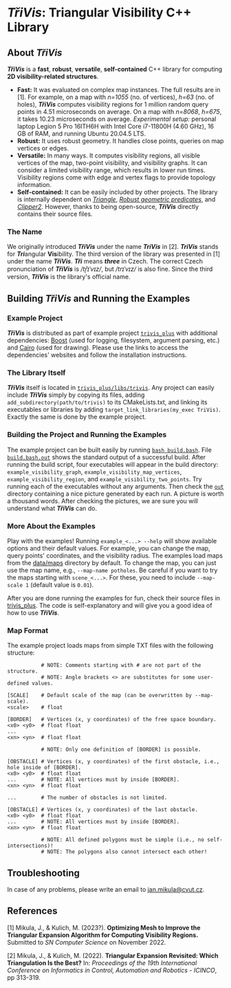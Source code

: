# ***TřiVis***: Triangular Visibility C++ Library

## About ***TřiVis***

***TřiVis*** is a **fast**, **robust**, **versatile**, **self-contained** C++ library for computing **2D visibility-related structures**.

* **Fast:** It was evaluated on complex map instances.
The full results are in [1].
For example, on a map with *n=1055* (no. of vertices), *h=63* (no. of holes), ***TřiVis*** computes visibility regions for 1 million random query points in 4.51 microseconds on average. 
On a map with *n=8068*, *h=675*, it takes 10.23 microseconds on average. 
*Experimental setup:* personal laptop Legion 5 Pro 16ITH6H with Intel Core i7-11800H (4.60 GHz), 16 GB of RAM, and running Ubuntu 20.04.5 LTS.
* **Robust:** It uses robust geometry. It handles close points, queries on map vertices or edges.
* **Versatile:** In many ways. It computes visibility regions, all visible vertices of the map, two-point visibility, and visibility graphs. 
It can consider a limited visibility range, which results in lower run times. 
Visibility regions come with edge and vertex flags to provide topology information.
* **Self-contained:** 
It can be easily included by other projects.
The library is internally dependent on [*Triangle*](https://www.cs.cmu.edu/~quake/triangle.html), [*Robust geometric predicates*](https://github.com/dengwirda/robust-predicate), and [*Clipper2*](http://www.angusj.com/clipper2/Docs/Overview.htm). 
However, thanks to being open-source, ***TřiVis*** directly contains their source files.


### The Name

We originally introduced ***TřiVis*** under the name ***TriVis*** in [2].
***TriVis*** stands for ***Tri***angular **Vis**ibility.
The third version of the library was presented in [1] under the name ***TřiVis***.
***Tři*** means ***three*** in Czech.
The correct Czech pronunciation of ***TřiVis*** is */tr̝̊ɪˈvɪz/*, but */trɪˈvɪz/* is also fine.
Since the third version, ***TřiVis*** is the library's official name.

## Building ***TřiVis*** and Running the Examples

### Example Project

***TřiVis*** is distributed as part of example project [`trivis_plus`](trivis_plus) with additional dependencies: [Boost](https://www.boost.org/) (used for logging, filesystem, argument parsing, etc.) and [Cairo](https://www.cairographics.org/) (used for drawing).
Please use the links to access the dependencies' websites and follow the installation instructions.

### The Library Itself

***TřiVis*** itself is located in [`trivis_plus/libs/trivis`](trivis_plus/libs/trivis).
Any project can easily include ***TřiVis*** simply by copying its files, adding `add_subdirectory(path/to/trivis)` to its CMakeLists.txt, and linking its executables or libraries by adding `target_link_libraries(my_exec TriVis)`.
Exactly the same is done by the example project.

### Building the Project and Running the Examples

The example project can be built easily by running [`bash build.bash`](build.bash). 
File [`build.bash.out`](build.bash.out) shows the standard output of a successful build.
After running the build script, four executables will appear in the build directory: `example_visibility_graph`, `example_visibility_map_vertices`, `example_visibility_region`, and `example_visibility_two_points`.
Try running each of the executables without any arguments.
Then check the [`out`](out) directory containing a nice picture generated by each run.
A picture is worth a thousand words. 
After checking the pictures, we are sure you will understand what ***TřiVis*** can do.

### More About the Examples

Play with the examples!
Running `example_<...> --help` will show available options and their default values.
For example, you can change the map, query points' coordinates, and the visibility radius.
The examples load maps from the [data/maps](data/maps) directory by default.
To change the map, you can just use the map name, e.g., `--map-name potholes`.
Be careful if you want to try the maps starting with `scene_<...>`.
For these, you need to include `--map-scale 1` (default value is `0.01`).

After you are done running the examples for fun, check their source files in [trivis_plus](trivis_plus). 
The code is self-explanatory and will give you a good idea of how to use ***TřiVis***.

### Map Format

The example project loads maps from simple TXT files with the following structure:

````
           # NOTE: Comments starting with # are not part of the structure.
           # NOTE: Angle brackets <> are substitutes for some user-defined values.
           
[SCALE]    # Default scale of the map (can be overwritten by --map-scale).
<scale>    # float
           
[BORDER]   # Vertices (x, y coordinates) of the free space boundary.
<x0> <y0>  # float float
...        
<xn> <yn>  # float float
           
           # NOTE: Only one definition of [BORDER] is possible.
           
[OBSTACLE] # Vertices (x, y coordinates) of the first obstacle, i.e., hole inside of [BORDER].
<x0> <y0>  # float float
...        # NOTE: All vertices must by inside [BORDER].
<xn> <yn>  # float float
           
...        # The number of obstacles is not limited.
           
[OBSTACLE] # Vertices (x, y coordinates) of the last obstacle.
<x0> <y0>  # float float
...        # NOTE: All vertices must by inside [BORDER].
<xn> <yn>  # float float
           
           # NOTE: All defined polygons must be simple (i.e., no self-intersections)! 
           # NOTE: The polygons also cannot intersect each other!
````

## Troubleshooting

In case of any problems, please write an email to [jan.mikula@cvut.cz](mailto:jan.mikula@cvut.cz). 

## References

[1] Mikula, J., & Kulich, M. (2023?). **Optimizing Mesh to Improve the Triangular Expansion Algorithm for Computing Visibility Regions.** Submitted to *SN Computer Science* on November 2022.

[2] Mikula, J., & Kulich, M. (2022). **Triangular Expansion Revisited: Which Triangulation Is the Best?** In: *Proceedings of the 19th International Conference on Informatics in Control, Automation and Robotics - ICINCO*, pp 313-319.
